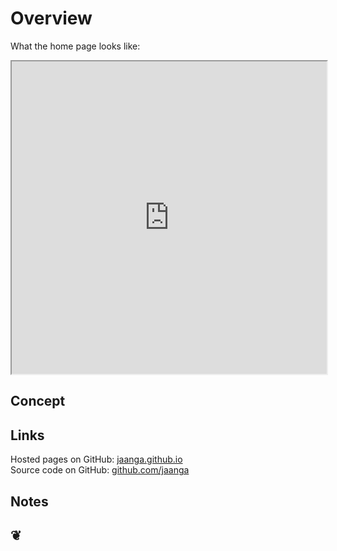  Overview
========

What the home page looks like:	
<iframe src="http://theo-armour.github.io/cookbook/" width=100% height=500px></iframe>
	
## Concept


## Links

Hosted pages on GitHub: <a href="http://theo-armour.github.io/" target="_blank">jaanga.github.io</a>  
Source code on GitHub: <a href="https://github.com/theo-armour/" target="_blank">github.com/jaanga</a>

## Notes

		

<h2 title='Dingbats add a touch of whimsy, don't you think?' >&#x2766;</h2>



